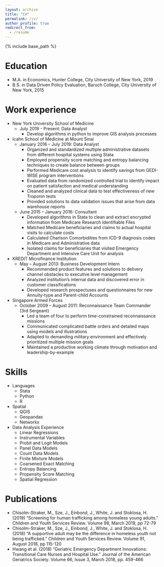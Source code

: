 ```yaml
---
layout: archive
title: "CV"
permalink: /cv/
author_profile: true
redirect_from:
  - /resume
---
```


{% include base_path %}

Education
======
* M.A. in Economics, Hunter College, City University of New York, 2019
* B.S. in Data Driven Policy Evaluation, Baruch College, City University of New York, 2015

Work experience
======
* New York University School of Medicine
  * July 2019 - Present: Data Analyst
    * Develop algorithms in python to improve GIS analysis processes
* Icahn School of Medicine at Mount Sinai
  * January 2016 – July 2019: Data Analyst	
    * Organized and standardized multiple administrative datasets from different hospital systems using Stata
    * Employed propensity score matching and entropy balancing techniques to create balance between groups
    * Performed Medicare cost analysis to identify savings from GEDI-WISE program interventions
    * Evaluated data from randomized controlled trial to identify impact on patient satisfaction and medical understanding
    * Cleaned and analyzed clinical data to test effectiveness of new Troponin tests
    * Provided solutions to data validation issues that arise from data warehouse reports
  * June 2015 – January 2016: Consultant
    * Developed algorithms in Stata to clean and extract encrypted information from Medicare Research Identifiable Files
    * Matched Medicare beneficiaries and claims to actual hospital visits to calculate costs
    * Calculated Charlson Comorbidities from ICD-9 diagnosis codes in Medicare and Administrative data
    * Isolated claims for beneficiaries that visited Emergency Department and Intensive Care Unit for analysis
* KREDIT Microfinance Institution
  * May – August 2013: Business Development Intern
    * Recommended product features and solutions to delivery channel obstacles to executive level management
    * Analyzed institution’s internal data and discovered error in customer classifications
    * Developed research prospectuses and questionnaires for new Annuity-type and Parent-child Accounts
* Singapore Armed Forces
  * October 2009 – August 2011: Reconnaissance Team Commander (3rd Sergeant)
    * Led a team of four to perform time-constrained reconnaissance missions
    * Communicated complicated battle orders and detailed maps using models and illustrations
    * Adapted to demanding military environment and effectively prioritized multiple mission goals
    * Maintained a productive working climate through motivation and leadership-by-example

Skills
======
* Languages
  * Stata
  * Python
  * R
* Spatial
  * QGIS
  * Geopandas
  * Networkx
* Data Analysis Experience
  * Linear Regressions
  * Instrumental Variables
  * Probit and Logit Models
  * Panel Data Models
  * Count Data Models
  * Finite Mixture Models
  * Coarsened Exact Matching
  * Entropy Balancing
  * Propensity Score Matching
  * Spatial Regression

Publications
======
* Chisolm-Straker, M., Sze, J., Einbond, J., White, J. and Stoklosa, H. (2019) “Screening for human trafficking among homeless young adults.” Children and Youth Services Review. Volume 98, March 2019, pp 72-79
* Chisolm-Straker, M., Sze, J., Einbond, J., White, J. and Stoklosa, H. (2018) “A supportive adult may be the difference in homeless youth not being trafficked.” Children and Youth Services Review. Volume 91, August 2018, pp 115-120
* Hwang et al. (2018) “Geriatric Emergency Department Innovations: Transitional Care Nurses and Hospital Use.” Journal of the American Geriatrics Society. Volume 66, Issue 3, March 2018, pp. 459-466
